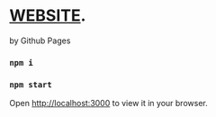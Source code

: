 # [WEBSITE](https://david-szczepanik.github.io/react-form/).
by Github Pages

### `npm i`
### `npm start`

Open [http://localhost:3000](http://localhost:3000) to view it in your browser.
